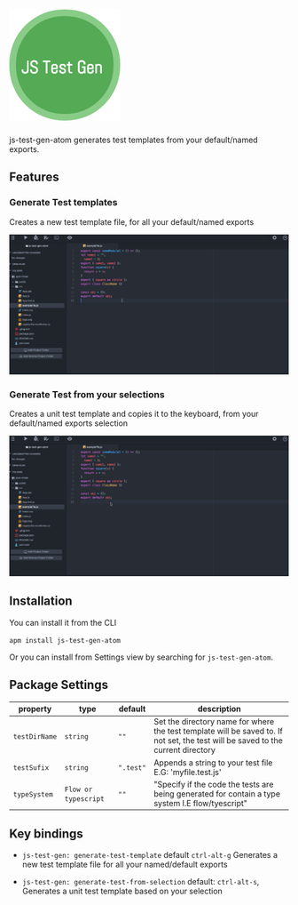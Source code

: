 # [![js-test-gen](media/jsTestGen.png)](https://js-test-gen.github.io)

js-test-gen-atom generates test templates from your default/named exports.

## Features

### Generate Test templates

Creates a new test template file, for all your default/named exports

[![js-test-gen](media/testFileGen.gif)]()

### Generate Test from your selections

Creates a unit test template and copies it to the keyboard, from your default/named exports selection

[![js-test-gen](media/selectionTestGen.gif)]()

## Installation

You can install it from the CLI

`apm install js-test-gen-atom`

Or you can install from Settings view by searching for `js-test-gen-atom`.

## Package Settings

| property      | type                 | default   | description                                                                                                                      |
| ------------- | -------------------- | --------- | -------------------------------------------------------------------------------------------------------------------------------- |
| `testDirName` | `string`             | `""`      | Set the directory name for where the test template will be saved to. If not set, the test will be saved to the current directory |
| `testSufix`   | `string`             | `".test"` | Appends a string to your test file E.G: 'myfile.test.js'                                                                         |
| `typeSystem`  | `Flow or typescript` | `""`      | "Specify if the code the tests are being generated for contain a type system I.E flow/tyescript"                                 |  |

## Key bindings

* `js-test-gen: generate-test-template` default `ctrl-alt-g` Generates a new test template file for all your named/default exports

* `js-test-gen: generate-test-from-selection` default: `ctrl-alt-s`, Generates a unit test template based on your selection
